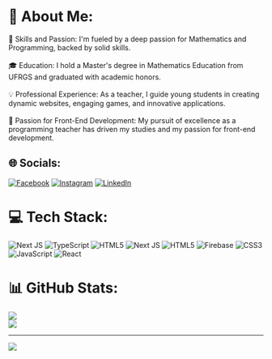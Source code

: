 # 💫 About Me:
🌟 Skills and Passion: I'm fueled by a deep passion for Mathematics and Programming, backed by solid skills.<br><br>🎓 Education: I hold a Master's degree in Mathematics Education from UFRGS and graduated with academic honors.<br><br>💡 Professional Experience: As a teacher, I guide young students in creating dynamic websites, engaging games, and innovative applications.<br><br>🚀 Passion for Front-End Development: My pursuit of excellence as a programming teacher has driven my studies and my passion for front-end development.<br>


## 🌐 Socials:
[![Facebook](https://img.shields.io/badge/Facebook-%231877F2.svg?logo=Facebook&logoColor=white)](https://facebook.com/https://www.facebook.com/erica.vitoria.714) [![Instagram](https://img.shields.io/badge/Instagram-%23E4405F.svg?logo=Instagram&logoColor=white)](https://instagram.com/https://www.instagram.com/erica_machads/) [![LinkedIn](https://img.shields.io/badge/LinkedIn-%230077B5.svg?logo=linkedin&logoColor=white)](https://linkedin.com/in/https://www.linkedin.com/in/erica-vitoria-machado-da-silva/) 

# 💻 Tech Stack:
![Next JS](https://img.shields.io/badge/Next-black?style=flat&logo=next.js&logoColor=white) ![TypeScript](https://img.shields.io/badge/typescript-%23007ACC.svg?style=flat&logo=typescript&logoColor=white) ![HTML5](https://img.shields.io/badge/html5-%23E34F26.svg?style=flat&logo=html5&logoColor=white) ![Next JS](https://img.shields.io/badge/Next-black?style=flat&logo=next.js&logoColor=white) ![HTML5](https://img.shields.io/badge/html5-%23E34F26.svg?style=flat&logo=html5&logoColor=white) ![Firebase](https://img.shields.io/badge/Firebase-039BE5?style=flat&logo=Firebase&logoColor=white) ![CSS3](https://img.shields.io/badge/css3-%231572B6.svg?style=flat&logo=css3&logoColor=white) ![JavaScript](https://img.shields.io/badge/javascript-%23323330.svg?style=flat&logo=javascript&logoColor=%23F7DF1E) ![React](https://img.shields.io/badge/react-%2320232a.svg?style=flat&logo=react&logoColor=%2361DAFB)
# 📊 GitHub Stats:
![](https://github-readme-streak-stats.herokuapp.com/?user=ericamachads&theme=dark&hide_border=false)<br/>
![](https://github-readme-stats.vercel.app/api/top-langs/?username=ericamachads&theme=dark&hide_border=false&include_all_commits=false&count_private=false&layout=compact)

---
[![](https://visitcount.itsvg.in/api?id=ericamachads&icon=0&color=0)](https://visitcount.itsvg.in)

<!-- Proudly created with GPRM ( https://gprm.itsvg.in ) -->
